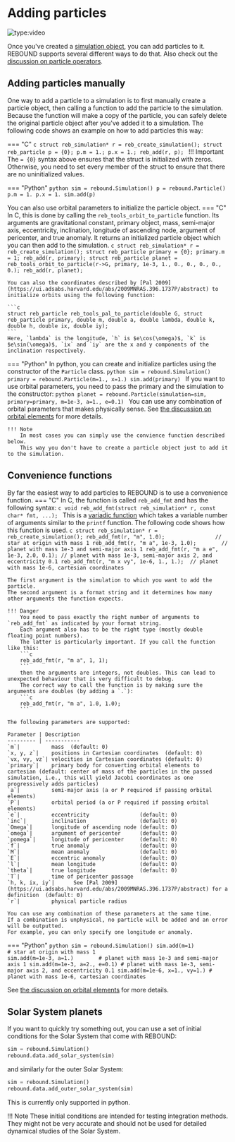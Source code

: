 # Adding particles

![type:video](https://www.youtube.com/embed/FoTwDtAeJyk)

Once you've created a [simulation object](simulation.md), you can add particles to it. 
REBOUND supports several different ways to do that. 
Also check out the [discussion on particle operators](particleoperators.md).

## Adding particles manually
One way to add a particle to a simulation is to first manually create a particle object, then calling a function to add the particle to the simulation.
Because the function will make a copy of the particle, you can safely delete the original particle object after you've added it to a simulation. 
The following code shows an example on how to add particles this way:

=== "C"
    ```c
    struct reb_simulation* r = reb_create_simulation();
    struct reb_particle p = {0};
    p.m = 1.;
    p.x = 1.;
    reb_add(r, p);
    ```
    !!! Important
        The `= {0}` syntax above ensures that the struct is initialized with zeros.
        Otherwise, you need to set every member of the struct to ensure that there are no
        uninitialized values.


=== "Python"
    ```python
    sim = rebound.Simulation()
    p = rebound.Particle()
    p.m = 1.
    p.x = 1.
    sim.add(p)
    ```

You can also use orbital parameters to initialize the particle object.
=== "C"
    In C, this is done by calling the `reb_tools_orbit_to_particle` function. Its arguments are gravitational constant, primary object, mass, semi-major axis, eccentricity, inclination, longitude of ascending node, argument of pericenter, and true anomaly. 
    It returns an initialized particle object which you can then add to the simulation.
    ```c
    struct reb_simulation* r = reb_create_simulation();
    struct reb_particle primary = {0};
    primary.m = 1;
    reb_add(r, primary);
    struct reb_particle planet = reb_tools_orbit_to_particle(r->G, primary, 1e-3, 1., 0., 0., 0., 0., 0.);
    reb_add(r, planet);
    ```

    You can also the coordinates described by [Pal 2009](https://ui.adsabs.harvard.edu/abs/2009MNRAS.396.1737P/abstract) to initialize orbits using the following function:

    ```c
    struct reb_particle reb_tools_pal_to_particle(double G, struct reb_particle primary, double m, double a, double lambda, double k, double h, double ix, double iy);
    ``` 
    Here, `lambda` is the longitude, `h` is $e\cos(\omega)$, `k` is $e\sin(\omega)$, `ix` and `iy` are the x and y components of the inclination respectively. 

=== "Python"
    In python, you can create and initialize particles using the constructor of the `Particle` class.
    ```python
    sim = rebound.Simulation()
    primary = rebound.Particle(m=1., x=1.)
    sim.add(primary)
    ```
    If you want to use orbital parameters, you need to pass the primary and the simulation to the constructor:
    ```python
    planet = rebound.Particle(simulation=sim, primary=primary, m=1e-3, a=1., e=0.1)
    ```
    You can use any combination of orbital parameters that makes physically sense. 
    See [the discussion on orbital elements](orbitalelements.md) for more details.

    !!! Note
        In most cases you can simply use the convience function described below.
        This way you don't have to create a particle object just to add it to the simulation.

## Convenience functions
By far the easiest way to add particles to REBOUND is to use a convenience function.
=== "C"
    In C, the function is called `reb_add_fmt` and has the following syntax:
    ```c
    void reb_add_fmt(struct reb_simulation* r, const char* fmt, ...);
    ```
    This is a [variadic function](https://en.cppreference.com/w/c/variadic) which takes a variable number of arguments similar to the `printf` function.
    The following code shows how this function is used.
    ```c
    struct reb_simulation* r = reb_create_simulation();
    reb_add_fmt(r, "m", 1.0);                // star at origin with mass 1
    reb_add_fmt(r, "m a", 1e-3, 1.0);        // planet with mass 1e-3 and semi-major axis 1
    reb_add_fmt(r, "m a e", 1e-3, 2.0, 0.1); // planet with mass 1e-3, semi-major axis 2, and eccentricity 0.1
    reb_add_fmt(r, "m x vy", 1e-6, 1., 1.);  // planet with mass 1e-6, cartesian coordinates
    ```

    The first argument is the simulation to which you want to add the particle.
    The second argument is a format string and it determines how many other arguments the function expects.

    !!! Danger
        You need to pass exactly the right number of arguments to `reb_add_fmt` as indicated by your format string. 
        Each argument also has to be the right type (mostly double floating point numbers).
        The latter is particularly important. If you call the function like this:
        ```c
        reb_add_fmt(r, "m a", 1, 1);
        ```
        then the arguments are integers, not doubles. This can lead to unexpected behaviour that is very difficult to debug.
        The correct way to call the function is by making sure the arguments are doubles (by adding a `.`):
        ```c
        reb_add_fmt(r, "m a", 1.0, 1.0);
        ```

    The following parameters are supported:

    Parameter | Description
    --------- | -----------
    `m`|          mass  (default: 0)
    `x, y, z`|    positions in Cartesian coordinates  (default: 0)
    `vx, vy, vz`| velocities in Cartesian coordinates (default: 0)
    `primary`|    primary body for converting orbital elements to cartesian (default: center of mass of the particles in the passed simulation, i.e., this will yield Jacobi coordinates as one progressively adds particles) 
    `a`|          semi-major axis (a or P required if passing orbital elements)
    `P`|          orbital period (a or P required if passing orbital elements)
    `e`|          eccentricity                (default: 0)
    `inc`|        inclination                 (default: 0)
    `Omega`|      longitude of ascending node (default: 0)
    `omega`|      argument of pericenter      (default: 0)
    `pomega`|     longitude of pericenter     (default: 0)
    `f`|          true anomaly                (default: 0)
    `M`|          mean anomaly                (default: 0)
    `E`|          eccentric anomaly           (default: 0)
    `l`|          mean longitude              (default: 0)
    `theta`|      true longitude              (default: 0)
    `T`|          time of pericenter passage  
    `h, k, ix, iy`|      See [Pal 2009](https://ui.adsabs.harvard.edu/abs/2009MNRAS.396.1737P/abstract) for a definition  (default: 0)
    `r`|          physical particle radius
 
    You can use any combination of these parameters at the same time. 
    If a combination is unphysical, no particle will be added and an error will be outputted.
    For example, you can only specify one longitude or anomaly.

=== "Python"
    ```python
    sim = rebound.Simulation()
    sim.add(m=1)                 # star at origin with mass 1                                      
    sim.add(m=1e-3, a=1.)        # planet with mass 1e-3 and semi-major axis 1
    sim.add(m=1e-3, a=2., e=0.1) # planet with mass 1e-3, semi-major axis 2, and eccentricity 0.1
    sim.add(m=1e-6, x=1., vy=1.) # planet with mass 1e-6, cartesian coordinates
    ```

See [the discussion on orbital elements](orbitalelements.md) for more details.


## Solar System planets
If you want to quickly try something out, you can use a set of initial conditions for the Solar System that come with REBOUND: 

```python
sim = rebound.Simulation()
rebound.data.add_solar_system(sim)
```

and similarly for the outer Solar System:

```python
sim = rebound.Simulation()
rebound.data.add_outer_solar_system(sim)
```


This is currently only supported in python.

!!! Note
    These initial conditions are intended for testing integration methods. They might not be very accurate and should not be used for detailed dynamical studies of the Solar System.


